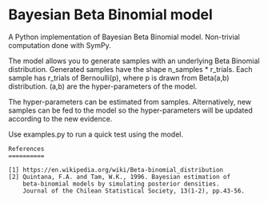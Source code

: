 # Bayesian Beta Binomial model

A Python implementation of Bayesian Beta Binomial model.
Non-trivial computation done with SymPy.

The model allows you to generate samples with an underlying Beta Binomial distribution.
Generated samples have the shape n_samples * r_trials. Each sample has r_trials of Bernoulli(p), where p is drawn from Beta(a,b) distribution. (a,b) are the hyper-parameters of the model.

The hyper-parameters can be estimated from samples. Alternatively, new samples can be fed to the model so the hyper-parameters will be updated according to the new evidence.

Use examples.py to run a quick test using the model.


    References
    ==========

    [1] https://en.wikipedia.org/wiki/Beta-binomial_distribution
    [2] Quintana, F.A. and Tam, W.K., 1996. Bayesian estimation of
        beta-binomial models by simulating posterior densities.
        Journal of the Chilean Statistical Society, 13(1-2), pp.43-56.

